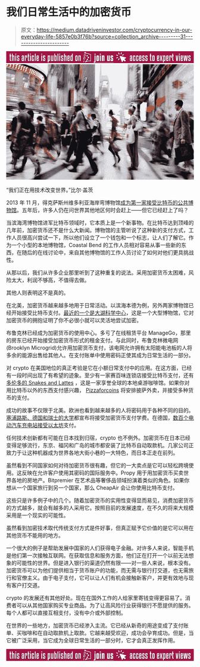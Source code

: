 # 我们日常生活中的加密货币

> 原文：<https://medium.datadriveninvestor.com/cryptocurrency-in-our-everyday-life-5857e0b3f76b?source=collection_archive---------31----------------------->

[![](img/4bf89e7243b0c2177ee4be07d57baca1.png)](http://www.track.datadriveninvestor.com/ExpertViewTeali1)![](img/52e3d18a1a698b5a853dd9792e32076b.png)

“我们正在用技术改变世界。”比尔·盖茨

2013 年 11 月，得克萨斯州维多利亚海岸弯博物馆[成为第一家接受比特币的公共博物馆](https://www.reddit.com/r/Bitcoin/comments/1r2hyq/as_of_today_the_museum_of_the_coastal_bend_in/)。五年后，许多人仍在问世界其他地区何时会赶上——但它已经赶上了吗？

当滨海湾博物馆进军比特币领域时，它本质上是一个新事物。在比特币达到顶峰的几年前，加密货币还不是什么大新闻。博物馆的主管听说了这种新的支付方式，工作人员很高兴尝试一下，所以他们设立了一个钱包和一个标志，让人们了解它。作为一个小型的本地博物馆，Coastal Bend 的工作人员相对容易从事一些新的东西，在随后的在线讨论中，来自其他博物馆的工作人员讨论了如何对他们更具挑战性。

从那以后，我们从许多企业那里听到了这种重复的说法。采用加密货币太困难，风险太大，利润不够高，不值得去做。

其他人则表明这不是真的。

在北美，加密货币越来越多地用于日常活动。以滨海本德为例，另外两家博物馆已经开始接受比特币支付。[最近的一个是大湖科学中心](https://www.ccn.com/major-museum-in-the-us-to-accept-bitcoin-big-win-for-crypto-awareness/)，这是一个大型博物馆，它对加密货币的拥抱证明了你不必很小就可以灵活地尝试加密。

布鲁克林已经成为加密货币的使用中心。多亏了在线租赁平台 ManageGo，那里的房东已经开始接受加密货币形式的租金支付。与此同时，布鲁克林微电网(Brooklyn Microgrid)允许用加密货币支付，该电网允许拥有太阳能电池板的人将多余的能源出售给其他人。在支付账单中使用密码正使其成为日常生活的一部分。

对 crypto 在美国地位的真正考验是它在小额日常支付中的应用。在这方面，已经有一段时间出现了有希望的迹象。至少有一家赛百味连锁店接受比特币支付，还有[多伦多的 Snakes and Lattes](https://www.snakesandlattes.com/) ，这是一家享誉全球的本地桌游咖啡馆。如果你对用比特币以外的东西支付感兴趣， [Pizzaforcoins](https://pizzaforcoins.com/) 将安排披萨外卖，并接受多种货币的支付。

成功的故事不仅限于北美。欧洲也看到越来越多的人将密码用于各种不同的目的。[塞浦路斯、德国和瑞士的大学](https://futurism.com/schools-accepting-bitcoin-tuition/)都宣布将接受加密货币支付学费。在德国，[数百个电动汽车充电站接受以太坊](https://cryptovest.com/news/using-cryptocurrencies-in-everyday-life-is-the-future-here-or-not/)支付。

任何技术创新都有可能在日本找到归宿，crypto 也不例外。加密货币在日本已经变得足够流行，东京、福冈和广岛的城市都安装了比特币自动取款机。几家公司正致力于让这种机器成为世界各地大街小巷的一大特色，而日本正走在前列。

虽然看到不同国家如何对待加密货币很有趣，但它的一大卖点是它可以轻松跨境使用。这反映在允许客户使用其密码的国际服务中。Propy 用于用加密货币买卖世界各地的房地产。Bitpremier 在艺术品等奢侈品领域扮演着类似的角色。如果你想从一个国家旅行到另一个国家，那么 CheapAir 会让你使用比特币支付。

这些只是许多例子中的几个。随着加密货币的实用性变得显而易见，消费加密货币的方式越多，就会有越多的人采用它。按照目前的发展速度，在不久的将来大规模采用是一个现实的可能性。

虽然看到加密技术取代传统支付方式是件好事，但真正赋予它价值的是它可以用在其他货币不能用的地方。

一个很大的例子是帮助发展中国家的人们获得电子金融。对许多人来说，智能手机是他们第一次接触互联网。在获取信息和服务方面，他们正在打开一个以前无法想象的可能性的世界。但是进入银行的渠道仍然有限——对一些人来说，根本没有。加密货币可以为他们提供相当于货币账户的功能，而无需与银行打交道，也无需旅行和官僚主义。由于电子支付，它可以让人们有机会接触新客户，并更有效地与现有客户打交道。

crypto 的发展还有其他好处。现在在国外工作的人给家里寄钱变得更容易了。消费者可以从其他国家购买专业商品。为了让高风险行业获得银行不愿提供的服务。每个人都可以直接互相支付，没有中介或外部控制。

在世界的一些地方，加密货币已经渗入主流。它已经从新奇的用途变成了支付账单、买咖啡和在自动取款机上取款。它越来越受欢迎，成功会孕育成功。但是，当它被广泛采用，当它成为全球日常生活的一部分时，它才会真正发挥作用。

[![](img/f5fc80fc99344872f75616a1714dc7ae.png)](http://www.track.datadriveninvestor.com/ExpertViewI1B)